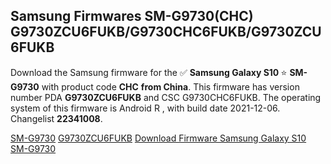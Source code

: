 <h2>Samsung Firmwares SM-G9730(CHC) G9730ZCU6FUKB/G9730CHC6FUKB/G9730ZCU6FUKB</h2>
Download the Samsung firmware for the ✅ <strong>Samsung Galaxy S10 </strong> ⭐ <strong>SM-G9730</strong> with product code <strong>CHC</strong> <strong> from China</strong>. This firmware has version number PDA <strong>G9730ZCU6FUKB</strong> and CSC G9730CHC6FUKB. The operating system of this firmware is Android R , with build date 2021-12-06. Changelist <strong>22341008</strong>.


[SM-G9730](https://samfirm.shop/samsung/model/SM-G9730)
[G9730ZCU6FUKB](https://samfirm.shop/samsung/pda/G9730ZCU6FUKB)
[Download Firmware Samsung Galaxy S10 SM-G9730](https://samfirm.shop/samsung/firmware/480230)
